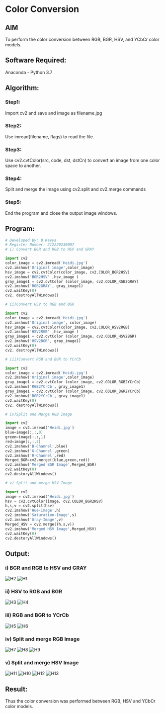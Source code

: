 # Color Conversion
## AIM
To perform the color conversion between RGB, BGR, HSV, and YCbCr color models.

## Software Required:
Anaconda - Python 3.7
## Algorithm:
### Step1:
Import cv2 and save and image as filename.jpg

### Step2:
Use imread(filename, flags) to read the file.

### Step3:
Use cv2.cvtColor(src, code, dst, dstCn) to convert an image from one color space to another.

### Step4:
Split and merge the image using cv2.split and cv2.merge commands

### Step5:
End the program and close the output image windows.

## Program:
```python
# Developed By: B.Kavya
# Register Number: 212220230007
# i) Convert BGR and RGB to HSV and GRAY

import cv2
color_image = cv2.imread('Heidi.jpg')
cv2.imshow('Original image',color_image)
hsv_image = cv2.cvtColor(color_image, cv2.COLOR_BGR2HSV)
cv2.imshow('BGR2HSV' ,hsv_image )
gray_image1 = cv2.cvtColor (color_image, cv2.COLOR_RGB2GRAY)
cv2.imshow('RGB2GRAY', gray_image1)
cv2.waitKey(0)
cv2. destroyAllWindows()

# ii)Convert HSV to RGB and BGR

import cv2
color_image = cv2.imread('Heidi.jpg')
cv2.imshow('Original image', color_image)
hsv_image = cv2.cvtColor(color_image, cv2.COLOR_HSV2RGB)
cv2.imshow('HSV2RGB' ,hsv_image )
gray_image1 = cv2.cvtColor (color_image, cv2.COLOR_HSV2BGR)
cv2.imshow('HSV2BGR', gray_image1)
cv2.waitKey(0)
cv2. destroyAllWindows()

# iii)Convert RGB and BGR to YCrCb

import cv2
color_image = cv2.imread('Heidi.jpg')
cv2.imshow('Original image',color_image)
gray_image1 = cv2.cvtColor (color_image, cv2.COLOR_RGB2YCrCb)
cv2.imshow('RGB2YCrCb', gray_image1)
gray_image1 = cv2.cvtColor (color_image, cv2.COLOR_BGR2YCrCb)
cv2.imshow('BGR2YCrCb', gray_image1)
cv2.waitKey(0)
cv2. destroyAllWindows()

# iv)Split and Merge RGB Image

import cv2
image = cv2.imread('Heidi.jpg')
blue=image[:,:,0]
green=image[:,:,1]
red=image[:,:,2]
cv2.imshow('B-Channel',blue)
cv2.imshow('G-Channel',green)
cv2.imshow('R-Channel',red)
Merged_BGR=cv2.merge((blue,green,red))
cv2.imshow('Merged BGR Image',Merged_BGR)
cv2.waitKey(0)
cv2.destoryAllWindows()

# v) Split and merge HSV Image

import cv2
image = cv2.imread('Heidi.jpg')
hsv = cv2.cvtColor(image, cv2.COLOR_BGR2HSV)
h,s,v = cv2.split(hsv)
cv2.imshow('Hue-Image',h)
cv2.imshow('Saturation-Image',s)
cv2.imshow('Gray-Image',v)
Merged_HSV = cv2.merge((h,s,v))
cv2.imshow('Merged HSV Image',Merged_HSV)
cv2.waitKey(0)
cv2.destoryAllWindows()

```
## Output:
### i) BGR and RGB to HSV and GRAY
![H2](https://user-images.githubusercontent.com/75235813/163431169-c07d04ad-82fa-4df1-94ad-548140f91a19.JPG)
![H1](https://user-images.githubusercontent.com/75235813/163431219-c43f34eb-ea19-45e4-900f-23f0171e6d06.JPG)



### ii) HSV to RGB and BGR
![H3](https://user-images.githubusercontent.com/75235813/163431260-6ac0db1b-abf0-4b34-9d7d-e81e8e47a8d6.JPG)
![H4](https://user-images.githubusercontent.com/75235813/163431283-7944729d-37ce-4f4a-bf55-b5d6cdf94260.JPG)


### iii) RGB and BGR to YCrCb
![H5](https://user-images.githubusercontent.com/75235813/163431314-f537016b-d689-48de-acf8-dcc26a673b03.JPG)
![H6](https://user-images.githubusercontent.com/75235813/163431327-69de2a62-3cfd-480d-8a15-c1164e421ba5.JPG)



### iv) Split and merge RGB Image
![H7](https://user-images.githubusercontent.com/75235813/163431365-d3299eb1-525d-4a5d-9860-3d8e252c07b1.JPG)
![H8](https://user-images.githubusercontent.com/75235813/163431393-7f7a7411-b5ad-4e32-8b12-5347b7a6b525.JPG)
![H9](https://user-images.githubusercontent.com/75235813/163431406-3db398cb-81f5-408f-a094-624ac17c41db.JPG)



### v) Split and merge HSV Image
![H11](https://user-images.githubusercontent.com/75235813/163431461-b57f044c-2a41-4330-bb8e-4a9a95f426da.JPG)
![H10](https://user-images.githubusercontent.com/75235813/163431481-f7dbdfe5-7a1e-4d5b-83ad-4873289c7375.JPG)
![H12](https://user-images.githubusercontent.com/75235813/163431507-0ee3c84a-87cc-4017-acc5-2da45c5d0a97.JPG)
![H13](https://user-images.githubusercontent.com/75235813/163431524-d25b99ba-2916-453f-96ba-d89edd7fc93b.JPG)




## Result:
Thus the color conversion was performed between RGB, HSV and YCbCr color models.
